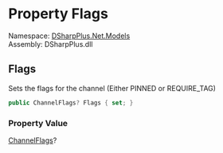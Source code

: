 # Property Flags

Namespace: [DSharpPlus.Net.Models](DSharpPlus.Net.Models.md)  
Assembly: DSharpPlus.dll

## <a id="DSharpPlus_Net_Models_ThreadChannelEditModel_Flags"></a>Flags

Sets the flags for the channel (Either PINNED or REQUIRE_TAG)

```csharp
public ChannelFlags? Flags { set; }
```

### Property Value

[ChannelFlags](DSharpPlus.ChannelFlags.md)?


